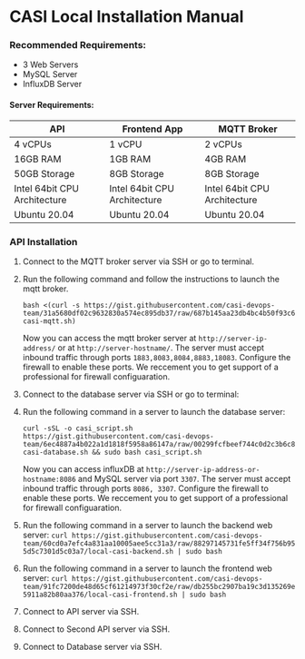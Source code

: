 # CASI Local Installation Manual

### Recommended Requirements:
 - 3 Web Servers
 - MySQL Server
 - InfluxDB Server

#### Server Requirements:
| API | Frontend App | MQTT Broker |
|--|--|--|
| 4 vCPUs | 1 vCPU | 2 vCPUs |
| 16GB RAM | 1GB RAM | 4GB RAM |
| 50GB Storage | 8GB Storage | 8GB Storage |
| Intel 64bit CPU Architecture | Intel 64bit CPU Architecture | Intel 64bit CPU Architecture  |
| Ubuntu 20.04 | Ubuntu 20.04 | Ubuntu 20.04 |

### API Installation
1. Connect to the MQTT broker server via SSH or go to terminal.
2. Run the following command and follow the instructions to launch the mqtt broker.
   ```
   bash <(curl -s https://gist.githubusercontent.com/casi-devops-team/31a5680df02c9632830a574ec895db37/raw/687b145aa23db4bc4b50f93c6a3ea94b263323a7/local-casi-mqtt.sh)
   ```
   Now you can access the mqtt broker server at `http://server-ip-address/` or at `http://server-hostname/`. The server must accept inbound traffic through ports `1883,8083,8084,8883,18083`. Configure the firewall to enable these ports. We reccement you to get support of a professional for firewall configuaration.
3. Connect to the database server via SSH or go to terminal:
4. Run the following command in a server to launch the database server:
   ```
   curl -sSL -o casi_script.sh https://gist.githubusercontent.com/casi-devops-team/6ec4887a4b022a1d1818f5958a86147a/raw/00299fcfbeef744c0d2c3b6c8b92ae72b07c8ff7/local-casi-database.sh && sudo bash casi_script.sh
   ```
   Now you can access influxDB at `http://server-ip-address-or-hostname:8086` and MySQL server via port `3307`.
   The server must accept inbound traffic through ports `8086, 3307`. Configure the firewall to enable these ports. We reccement you to get support of a professional for firewall configuaration.
7. Run the following command in a server to launch the backend web server:
`curl https://gist.githubusercontent.com/casi-devops-team/60cd0a7efc4a831aa10005aee5cc31a3/raw/88297145731fe5ff34f756b955d5c7301d5c03a7/local-casi-backend.sh | sudo bash`
8. Run the following command in a server to launch the frontend web server:
`curl https://gist.githubusercontent.com/casi-devops-team/91fc7200de48d65cf61214973f30cf2e/raw/db255bc2907ba19c3d135269e5911a82b80aa376/local-casi-frontend.sh | sudo bash`
9. Connect to API server via SSH.

10. Connect to Second API server via SSH.
5. Connect to Database server via SSH.

    
